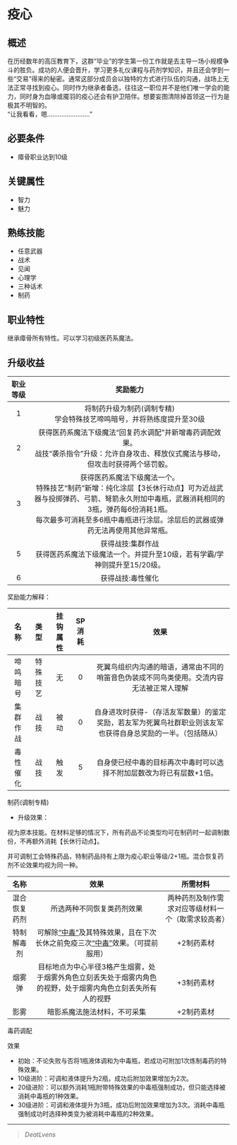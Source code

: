 # 疫心

## 概述

在历经数年的高压教育下，这群“毕业”的学生第一份工作就是去主导一场小规模争斗的胜负。成功的人便会晋升，学习更多礼仪课程与药剂学知识，并且还会学到一些“交易”得来的秘密。通常这部分成员会以独特的方式进行队伍的沟通，战场上无法正常寻找到疫心。同时作为继承者备选，往往这一职位并不是他们唯一学会的能力，同时身为血喙或魇羽的疫心还会有护卫陪伴。想要妄图清除掉首领这一行为是极其不明智的。<br>“让我看看，嗯……………………”

## 必要条件

* 瘴骨职业达到10级

## 关键属性

* 智力
* 魅力

## 熟练技能

* 任意武器
* 战术
* 见闻
* 心理学
* 三种话术
* 制药

## 职业特性

继承瘴骨所有特性。可以学习初级医药系魔法。

## 升级收益

职业等级|奖励能力
:--:|:--:
1|将制药升级为制药(调制专精)<br>学会特殊技艺啼鸣暗号，并将熟练度提升至30级
2|获得医药系魔法下级魔法“回复药水调配”并新增毒药调配效果。<br>战技“袭杀指令”升级：允许自身攻击、释放仪式魔法与移动，但攻击时获得两个惩罚骰。
3|获得医药系魔法下级魔法一个。<br>特殊技艺“制药”新增：纯化涂层【3长休行动点】可为近战武器与投掷弹药、弓箭、弩箭永久附加中毒瓶，武器消耗相同的3瓶，弹药每6份消耗1瓶。<br>每次最多可消耗至多6瓶中毒瓶进行涂层。涂层后的武器或弹药无法再使用其他异常瓶。
5|获得战技:集群作战<br>获得医药系魔法下级魔法一个。并提升至10级，若有学霸/学神则提升至15/20级。
6|获得战技:毒性催化

奖励能力解释：

名称|类型|挂钩属性|SP消耗|效果
:--:|:--:|:--:|:--:|:--:
啼鸣暗号|特殊技艺|无|0|死翼鸟组织内沟通的暗语，通常由不同的哨笛音色伪装成不同鸟类使用。交流内容无法被正常人理解
集群作战|战技|被动|0|自身进攻时获得-（存活友军数量）的鉴定奖励，若友军为死翼鸟社群职业则该友军也获得自身总奖励的一半。（包括随从）
毒性催化|战技|触发|5|自身使已经中毒的目标再次中毒时可以选择不附加层数改为将已有层数+1倍。

制药(调制专精)

* 升级效果：

视为原本技能。在材料足够的情况下，所有药品不论类型均可在制药时一起调制数份，不再额外消耗【长休行动点】。

并可调制工会特殊药品，特制药品持有上限为疫心职业等级/2+1瓶。混合恢复药剂不论效果均视为同一种。

名称|效果|所需材料
:--:|:--:|:--:
混合恢复药剂|所选两种不同恢复类药剂效果|两种药剂及制作需求对应等级材料一个（取需求较高者）
特制解毒剂|可解除<a href="../../../../status/normal/#中毒" target="_blank">“中毒”</a>及其特殊效果，且在下次长休之前免疫三次<a href="../../../../status/normal/#中毒" target="_blank">“中毒”</a>效果。（可提前服用）|+2制药素材
烟雾弹|目标地点为中心半径3格产生烟雾，处于烟雾外角色立刻丢失处于烟雾内角色的视野，处于烟雾内角色立刻丢失所有人的视野|+3制药素材
影雾|暗影系魔法施法材料，不可采集|+2制药素材

毒药调配

效果

* 初始：不论失败与否将1瓶液体调和为中毒瓶，若成功可附加1次炼制毒药的特殊效果。
* 10级进阶：可调和液体提升为2瓶，成功后附加效果增加为2次。
* 20级进阶：可以额外消耗1瓶附带特殊效果的中毒瓶强制成功，但只能选择被消耗中毒瓶的1种效果。
* 30级进阶：可调和液体提升为3瓶，成功后附加效果增加为3次。消耗中毒瓶强制成功时选择种类变为被消耗中毒瓶的2种效果。

---

> *DeatLvens*